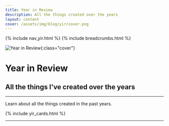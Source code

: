 ```yaml
---
title: Year in Review
description: All the things created over the years
layout: content
cover: /assets/img/blog/yir/cover.png
---
```


{% include nav_yir.html %}
{% include breadcrumbs.html %}

![Year in Review]({{page.cover}}){:class="cover"}

# Year in Review

## All the things I've created over the years

---

Learn about all the things created in the past years.

{% include yir_cards.html %}

---
